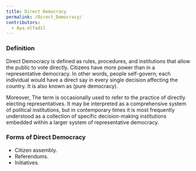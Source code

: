 ```yaml
---
title: Direct Democracy
permalink: /Direct_Democracy/
contributors:
  - Aya.elfadil
---
```


### Definition

Direct Democracy is defined as rules, procedures, and institutions that
allow the public to vote directly. Citizens have more power than in a
representative democracy. In other words, people self-govern; each
individual would have a direct say in every single decision affecting
the country. It is also known as (pure democracy).

Moreover, The term is occasionally used to refer to the practice of
directly electing representatives. It may be interpreted as a
comprehensive system of political institutions, but in contemporary
times it is most frequently understood as a collection of specific
decision-making institutions embedded within a larger system of
representative democracy.

### Forms of Direct Democracy

- Citizen assembly.
- Referendums.
- Initiatives.
